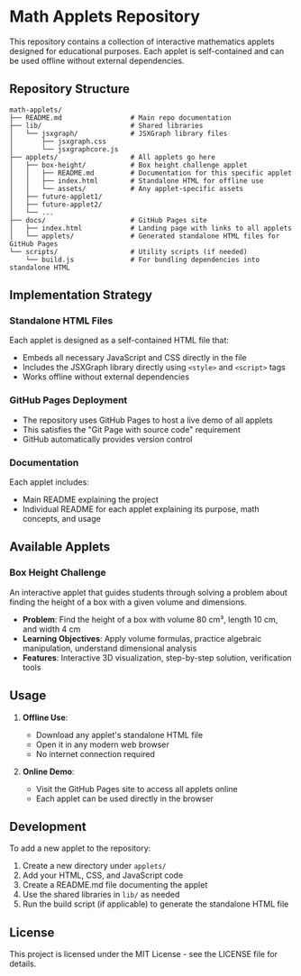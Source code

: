 # Math Applets Repository

This repository contains a collection of interactive mathematics applets designed for educational purposes. Each applet is self-contained and can be used offline without external dependencies.

## Repository Structure

```
math-applets/
├── README.md                 # Main repo documentation
├── lib/                      # Shared libraries
│   └── jsxgraph/             # JSXGraph library files
│       ├── jsxgraph.css
│       └── jsxgraphcore.js
├── applets/                  # All applets go here
│   ├── box-height/           # Box height challenge applet
│   │   ├── README.md         # Documentation for this specific applet
│   │   ├── index.html        # Standalone HTML for offline use
│   │   └── assets/           # Any applet-specific assets
│   ├── future-applet1/
│   ├── future-applet2/
│   └── ...
├── docs/                     # GitHub Pages site
│   ├── index.html            # Landing page with links to all applets
│   └── applets/              # Generated standalone HTML files for GitHub Pages
└── scripts/                  # Utility scripts (if needed)
    └── build.js              # For bundling dependencies into standalone HTML
```

## Implementation Strategy

### Standalone HTML Files

Each applet is designed as a self-contained HTML file that:
- Embeds all necessary JavaScript and CSS directly in the file
- Includes the JSXGraph library directly using `<style>` and `<script>` tags
- Works offline without external dependencies

### GitHub Pages Deployment

- The repository uses GitHub Pages to host a live demo of all applets
- This satisfies the "Git Page with source code" requirement
- GitHub automatically provides version control

### Documentation

Each applet includes:
- Main README explaining the project
- Individual README for each applet explaining its purpose, math concepts, and usage

## Available Applets

### Box Height Challenge

An interactive applet that guides students through solving a problem about finding the height of a box with a given volume and dimensions.

- **Problem**: Find the height of a box with volume 80 cm³, length 10 cm, and width 4 cm
- **Learning Objectives**: Apply volume formulas, practice algebraic manipulation, understand dimensional analysis
- **Features**: Interactive 3D visualization, step-by-step solution, verification tools

## Usage

1. **Offline Use**: 
   - Download any applet's standalone HTML file
   - Open it in any modern web browser
   - No internet connection required

2. **Online Demo**:
   - Visit the GitHub Pages site to access all applets online
   - Each applet can be used directly in the browser

## Development

To add a new applet to the repository:

1. Create a new directory under `applets/`
2. Add your HTML, CSS, and JavaScript code
3. Create a README.md file documenting the applet
4. Use the shared libraries in `lib/` as needed
5. Run the build script (if applicable) to generate the standalone HTML file

## License

This project is licensed under the MIT License - see the LICENSE file for details.
